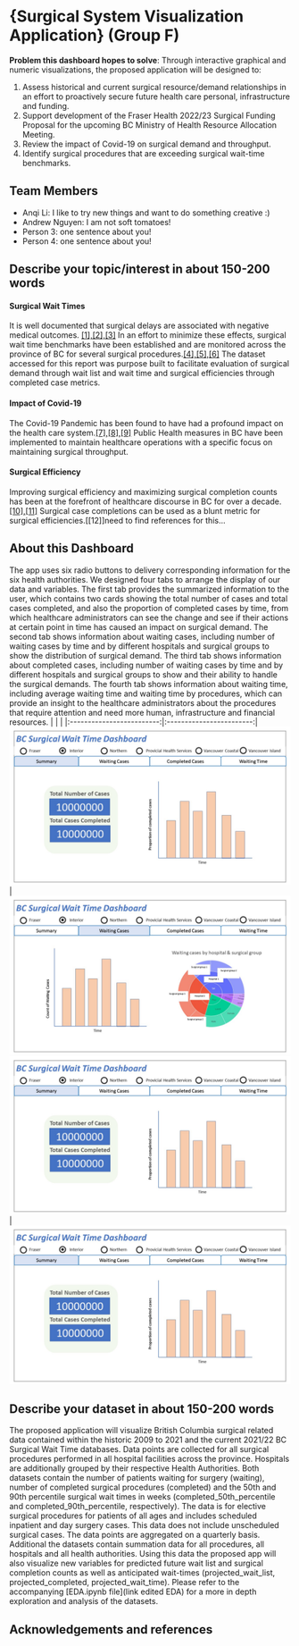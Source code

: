 # {Surgical System Visualization Application} (Group F)

**Problem this dashboard hopes to solve**: Through interactive graphical and numeric visualizations, the proposed application will be designed to:  
1) Assess historical and current surgical resource/demand relationships in an effort to proactively secure future health care personal, infrastructure and funding.
2) Support development of the Fraser Health 2022/23 Surgical Funding Proposal for the upcoming BC Ministry of Health Resource Allocation Meeting. 
3) Review the impact of Covid-19 on surgical demand and throughput.   
4) Identify surgical procedures that are exceeding surgical wait-time benchmarks.

## Team Members

- Anqi Li: I like to try new things and want to do something creative :)
- Andrew Nguyen: I am not soft tomatoes!
- Person 3: one sentence about you!
- Person 4: one sentence about you!

## Describe your topic/interest in about 150-200 words

#### Surgical Wait Times
It is well documented that surgical delays are associated with negative medical outcomes. [[1],](https://www.ncbi.nlm.nih.gov/pmc/articles/PMC4582239/)[[2],](https://journals.lww.com/spinejournal/Abstract/2019/04010/Immediate_Versus_Delayed_Surgical_Treatment_of.6.aspx)[[3]](https://www.cmaj.ca/content/182/15/1609.short) In an effort to minimize these effects, surgical wait time benchmarks have been established and are monitored across the province of BC for several surgical procedures.[[4],](https://www2.gov.bc.ca/gov/content/health/accessing-health-care/surgical-wait-times/understanding-wait-times/wait-time-targets)[[5],](https://www.cihi.ca/en/wait-time-metadata)[[6]](https://www.waittimealliance.ca/benchmarks/) The dataset accessed for this report was purpose built to facilitate evaluation of surgical demand through wait list and wait time and surgical efficiencies through completed case metrics. 

#### Impact of Covid-19
The Covid-19 Pandemic has been found to have had a profound impact on the health care system.[[7],](https://www.cihi.ca/en/covid-19-resources/impact-of-covid-19-on-canadas-health-care-systems/the-big-picture)[[8],](https://journals.plos.org/plosone/article?id=10.1371/journal.pone.0253875)[[9]](https://academic.oup.com/intqhc/article/33/1/mzaa158/6018446?login=true)  Public Health measures in BC have been implemented to maintain healthcare operations with a specific focus on maintaining surgical throughput.  

#### Surgical Efficiency
Improving surgical efficiency and maximizing surgical completion counts has been at the forefront of healthcare discourse in BC for over a decade.[[10],](https://www.doctorsofbc.ca/sites/default/files/enhancingsurgicalcare_web.pdf)[[11]](https://bcpsqc.ca/improve-care/surgery/)  Surgical case completions can be used as a blunt metric for surgical efficiencies.[[12]]need to find references for this...

## About this Dashboard

The app uses six radio buttons to delivery corresponding information for the six health authorities. We designed four tabs to arrange the display of our data and variables. The first tab provides the summarized information to the user, which contains two cards showing the total number of cases and total cases completed, and also the proportion of completed cases by time, from which healthcare administrators can see the change and see if their actions at certain point in time has caused an impact on surgical demand. The second tab shows information about waiting cases, including number of waiting cases by time and by different hospitals and surgical groups to show the distribution of surgical demand. The third tab shows information about completed cases, including number of waiting cases by time and by different hospitals and surgical groups to show and their ability to handle the surgical demands. The fourth tab shows information about waiting time, including average waiting time and waiting time by procedures, which can provide an insight to the healthcare administrators about the procedures that require attention and need more human, infrastructure and financial resources. 
| | |
|:-------------------------:|:------------------------:|
![Tab 1](docs/sketch/Tab1.JPG) | ![Tab 2](docs/sketch/Tab2.JPG)
![Tab 3](docs/sketch/Tab1.JPG) | ![Tab 3](docs/sketch/Tab1.JPG)

## Describe your dataset in about 150-200 words

The proposed application will visualize British Columbia surgical related data contained within the historic 2009 to 2021 and the current 2021/22 BC Surgical Wait Time databases. Data points are collected for all surgical procedures performed in all hospital facilities across the province.  Hospitals are additionally grouped by their respective Health Authorities.  Both datasets contain the number of patients waiting for surgery (waiting), number of completed surgical procedures (completed) and the 50th and 90th percentile surgical wait times in weeks (completed_50th_percentile and completed_90th_percentile, respectively). The data is for elective surgical procedures for patients of all ages and includes scheduled inpatient and day surgery cases. This data does not include unscheduled surgical cases. The data points are aggregated on a quarterly basis. Additional the datasets contain summation data for all procedures, all hospitals and all health authorities. Using this data the proposed app will also visualize new variables for predicted future wait list and surgical completion counts as well as anticipated wait-times (projected_wait_list, projected_completed, projected_wait_time).  Please refer to the accompanying [EDA.ipynb file](link edited EDA) for a more in depth exploration and analysis of the datasets.

## Acknowledgements and references 

